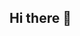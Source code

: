 ## Hi there 👋

<!--
**Just-DanG/Just-DanG** is a ✨ _special_ ✨ repository because its `README.md` (this file) appears on your GitHub profile.
I'm Dan, studying engineering at the University of Canberra.

- 🔭 I’m currently working on nothing specifically.
- 🌱 I’m currently learning All I can.
- 🤔 I’m looking for help with literally everything please.
- 💬 Ask me about nothing I've got no idea what's going on.

-->
